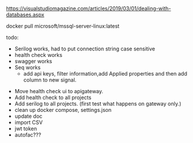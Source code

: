 https://visualstudiomagazine.com/articles/2019/03/01/dealing-with-databases.aspx

docker pull microsoft/mssql-server-linux:latest


todo:

* Serilog works, had to put connection string case sensitive
* health check works
* swagger works
* Seq works
	* add api keys, filter information,add Applied properties and then add column to new signal.


- Move health check ui to apigateway.
- Add health check to all projects
- Add serilog to all projects. (first test what happens on gateway only.)
- clean up docker compose, settings.json
- update doc
- import CSV
- jwt token
- autofac???